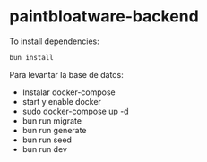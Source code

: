 # paintbloatware-backend

To install dependencies:

```bash
bun install
```

Para levantar la base de datos:

- Instalar docker-compose
- start y enable docker
- sudo docker-compose up -d
- bun run migrate
- bun run generate
- bun run seed
- bun run dev
